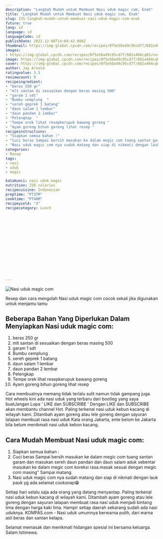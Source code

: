 ```yaml
---
description: "Langkah Mudah untuk Membuat Nasi uduk magic com, Enak"
title: "Langkah Mudah untuk Membuat Nasi uduk magic com, Enak"
slug: 235-langkah-mudah-untuk-membuat-nasi-uduk-magic-com-enak
future: true
lang: id
language: id
languageCode: id
publishDate: 2021-12-08T14:04:42.088Z 
thumbnail: https://img-global.cpcdn.com/recipes/0f5e50a49c95cd7f/682x484cq65/nasi-uduk-magic-com-foto-resep-utama.webp
images:
- https://img-global.cpcdn.com/recipes/0f5e50a49c95cd7f/682x484cq65/nasi-uduk-magic-com-foto-resep-utama.webp
image: https://img-global.cpcdn.com/recipes/0f5e50a49c95cd7f/682x484cq65/nasi-uduk-magic-com-foto-resep-utama.webp
cover: https://img-global.cpcdn.com/recipes/0f5e50a49c95cd7f/682x484cq65/nasi-uduk-magic-com-foto-resep-utama.webp
author: Jay Arnold
ratingvalue: 3.5
reviewcount: 9
recipeingredient:
- "beras 250 gr"
- "mlt santan di sesuaikan dengan beras masing 500"
- "garam 1 sdt"
- "Bumbu cemplung  "
- "sereh geprek 1 batang"
- "daun salam 1 lembar"
- "daun pandan 2 lembar"
- "Pelengkap  "
- "Tempe orek lihat resepkerupuk bawang goreng "
- "Ayam goreng bihun goreng lihat resep "
recipeinstructions:
- "Siapkan semua bahan :"
- "Cuci beras Sampai bersih masukan ke dalam megic com tuang santan garam dan masukan sereh daun pandan dan daun salam aduk sebentar masukan ke dalam megic com koreksi rasa.masak sesuai dengan megic com masing&#34; Sampai matang."
- "Nasi uduk magic com nya sudah matang dan siap di nikmati dengan lauk pauk yg ada.selamat cooksnap😁"
categories:
- Resep
tags:
- nasi
- uduk
- magic

katakunci: nasi uduk magic 
nutrition: 228 calories
recipecuisine: Indonesian
preptime: "PT37M"
cooktime: "PT40M"
recipeyield: "3"
recipecategory: Lunch


     
    
    
    
    
    
    
    
    
    
    
      
    
---
```



![Nasi uduk magic com](https://img-global.cpcdn.com/recipes/0f5e50a49c95cd7f/682x484cq65/nasi-uduk-magic-com-foto-resep-utama.webp)

Resep dan cara mengolah  Nasi uduk magic com cocok sekali jika digunakan untuk menjamu tamu

<!--inarticleads1-->

## Beberapa Bahan Yang Diperlukan Dalam Menyiapkan Nasi uduk magic com:

1. beras 250 gr
1. mlt santan di sesuaikan dengan beras masing 500
1. garam 1 sdt
1. Bumbu cemplung  
1. sereh geprek 1 batang
1. daun salam 1 lembar
1. daun pandan 2 lembar
1. Pelengkap  
1. Tempe orek lihat resepkerupuk bawang goreng 
1. Ayam goreng bihun goreng lihat resep 

Cara membuatnya memang tidak terlalu sulit namun tidak gampang juga. Hot wheels kini ada nasi uduk yang terbaru dari bootleg yang saya buatJangan Lupa &#39; LIKE dan SUBSCRIBE &#39; Dengan LIKE dan SUBSCRIBE akan membantu channel Hot. Paling terkenal nasi uduk kebun kacang di wilayah kami. Ditambah ayam goreng atau lele goreng dengan sayuran lalapan membuat rasa nasi uduk Kata orang Jakarta, ente belom ke Jakarta bila belum menikmati nasi uduk kebon kacang. 

<!--inarticleads2-->

## Cara Mudah Membuat Nasi uduk magic com:

1. Siapkan semua bahan :
1. Cuci beras Sampai bersih masukan ke dalam megic com tuang santan garam dan masukan sereh daun pandan dan daun salam aduk sebentar masukan ke dalam megic com koreksi rasa.masak sesuai dengan megic com masing&#34; Sampai matang.
1. Nasi uduk magic com nya sudah matang dan siap di nikmati dengan lauk pauk yg ada.selamat cooksnap😁


Setiap hari selalu saja ada orang yang datang menyantap. Paling terkenal nasi uduk kebun kacang di wilayah kami. Ditambah ayam goreng atau lele goreng dengan sayuran lalapan membuat rasa nasi uduk menjadi bintang lima dengan harga kaki lima. Hampir setiap daerah sekarang sudah ada nasi uduknya. KOMPAS.com - Nasi uduk umumnya berwarna putih, dari warna asli beras dan santan kelapa. 

Selamat memasak dan menikmati hidangan spesial ini bersama keluarga. Salam Istimewa.
